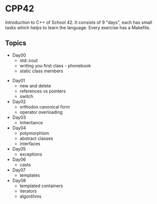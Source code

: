 # CPP42

Introduction to C++ of School 42. It consists of 9 "days", each has small tasks which helps to learn the language. Every exercise has a Makefile.

## Topics
* Day00
  - std::cout
  - writing you first class - phonebook
  - static class members
- Day01
  - new and delete
  - references vs pointers
  - switch
- Day02
  - orthodox canonical form
  - operator overloading
- Day03
  - Inheritance
- Day04
  - polymorphism
  - abstract classes
  - interfaces
- Day05
  - exceptions
- Day06
  - casts
- Day07
  - templates
- Day08
  - templated containers
  - iterators
  - algorithms
